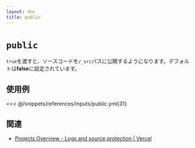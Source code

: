 ```yaml
---
layout: doc
title: public
---
```


# `public`

`true`を渡すと、ソースコードを`/_src`パスに公開するようになります。デフォルトは**false**に設定されています。

## 使用例

<<< @/snippets/references/inputs/public.yml{31}

## 関連

- [Projects Overview - Logs and source protection | Vercel](https://vercel.com/docs/projects/overview#logs-and-source-protection)
